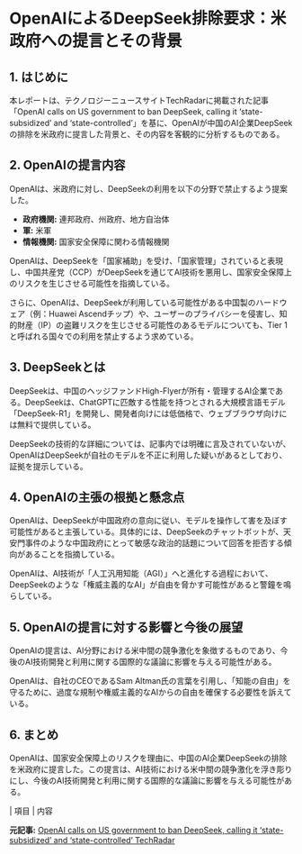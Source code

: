 # OpenAIによるDeepSeek排除要求：米政府への提言とその背景

## 1. はじめに

本レポートは、テクノロジーニュースサイトTechRadarに掲載された記事「OpenAI calls on US government to ban DeepSeek, calling it ‘state-subsidized’ and ‘state-controlled’」を基に、OpenAIが中国のAI企業DeepSeekの排除を米政府に提言した背景と、その内容を客観的に分析するものである。

## 2. OpenAIの提言内容

OpenAIは、米政府に対し、DeepSeekの利用を以下の分野で禁止するよう提案した。

* **政府機関:** 連邦政府、州政府、地方自治体
* **軍:** 米軍
* **情報機関:** 国家安全保障に関わる情報機関

OpenAIは、DeepSeekを「国家補助」を受け、「国家管理」されていると表現し、中国共産党（CCP）がDeepSeekを通じてAI技術を悪用し、国家安全保障上のリスクを生じさせる可能性を指摘している。

さらに、OpenAIは、DeepSeekが利用している可能性がある中国製のハードウェア（例：Huawei Ascendチップ）や、ユーザーのプライバシーを侵害し、知的財産（IP）の盗難リスクを生じさせる可能性のあるモデルについても、Tier 1と呼ばれる国々での利用を禁止するよう求めている。

## 3. DeepSeekとは

DeepSeekは、中国のヘッジファンドHigh-Flyerが所有・管理するAI企業である。DeepSeekは、ChatGPTに匹敵する性能を持つとされる大規模言語モデル「DeepSeek-R1」を開発し、開発者向けには低価格で、ウェブブラウザ向けには無料で提供している。

DeepSeekの技術的な詳細については、記事内では明確に言及されていないが、OpenAIはDeepSeekが自社のモデルを不正に利用した疑いがあるとしており、証拠を提示している。

## 4. OpenAIの主張の根拠と懸念点

OpenAIは、DeepSeekが中国政府の意向に従い、モデルを操作して害を及ぼす可能性があると主張している。具体的には、DeepSeekのチャットボットが、天安門事件のような中国政府にとって敏感な政治的話題について回答を拒否する傾向があることを指摘している。

OpenAIは、AI技術が「人工汎用知能（AGI）」へと進化する過程において、DeepSeekのような「権威主義的なAI」が自由を脅かす可能性があると警鐘を鳴らしている。

## 5. OpenAIの提言に対する影響と今後の展望

OpenAIの提言は、AI分野における米中間の競争激化を象徴するものであり、今後のAI技術開発と利用に関する国際的な議論に影響を与える可能性がある。

OpenAIは、自社のCEOであるSam Altman氏の言葉を引用し、「知能の自由」を守るために、過度な規制や権威主義的なAIからの自由を確保する必要性を訴えている。

## 6. まとめ

OpenAIは、国家安全保障上のリスクを理由に、中国のAI企業DeepSeekの排除を米政府に提言した。この提言は、AI技術における米中間の競争激化を浮き彫りにし、今後のAI技術開発と利用に関する国際的な議論に影響を与える可能性がある。

| 項目 | 内容 

**元記事:** [OpenAI calls on US government to ban DeepSeek, calling it ‘state-subsidized’ and ‘state-controlled’ TechRadar](https://www.techradar.com/computing/artificial-intelligence/openai-calls-on-us-government-to-ban-deepseek-calling-it-state-subsidized-and-state-controlled)